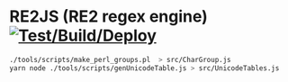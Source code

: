 # RE2JS (RE2 regex engine) [![Test/Build/Deploy](https://github.com/le0pard/re2js/actions/workflows/tests.yml/badge.svg)](https://github.com/le0pard/re2js/actions/workflows/tests.yml)

```bash
./tools/scripts/make_perl_groups.pl  > src/CharGroup.js
yarn node ./tools/scripts/genUnicodeTable.js > src/UnicodeTables.js
```
